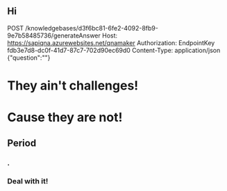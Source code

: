
<br />
<br />
<br />

## Hi
POST /knowledgebases/d3f6bc81-6fe2-4092-8fb9-9e7b58485736/generateAnswer
Host: https://sapiqna.azurewebsites.net/qnamaker
Authorization: EndpointKey fdb3e7d8-dc0f-41d7-87c7-702d90ec69d0
Content-Type: application/json
{"question":"<Your question>"}
  
# They ain't challenges!
# Cause they are not!
## Period
### .
### Deal with it!

<br />
